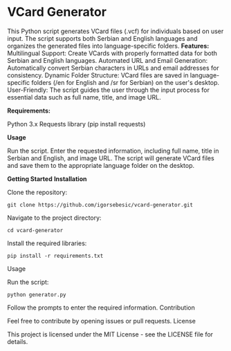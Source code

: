 # VCard Generator
This Python script generates VCard files (.vcf) for individuals based on user input. The script supports both Serbian and English languages and organizes the generated files into language-specific folders.
**Features:**
    Multilingual Support: Create VCards with properly formatted data for both Serbian and English languages.
    Automated URL and Email Generation: Automatically convert Serbian characters in URLs and email addresses for consistency.
    Dynamic Folder Structure: VCard files are saved in language-specific folders (/en for English and /sr for Serbian) on the user's desktop.
    User-Friendly: The script guides the user through the input process for essential data such as full name, title, and image URL.
    

**Requirements:**

Python 3.x
Requests library (pip install requests)

**Usage**

Run the script.
Enter the requested information, including full name, title in Serbian and English, and image URL.
The script will generate VCard files and save them to the appropriate language folder on the desktop.

**Getting Started**
**Installation**

Clone the repository:

    git clone https://github.com/igorsebesic/vcard-generator.git

Navigate to the project directory:

    cd vcard-generator

Install the required libraries:

    pip install -r requirements.txt

Usage

Run the script:

    python generator.py

Follow the prompts to enter the required information.
Contribution

Feel free to contribute by opening issues or pull requests.
License

This project is licensed under the MIT License - see the LICENSE file for details.
